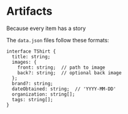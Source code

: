 # Artifacts
Because every item has a story

The `data.json` files follow these formats:

```
interface TShirt {
  title: string;
  images: {
    front: string;  // path to image
    back?: string;  // optional back image
  };
  brand?: string;
  dateObtained: string;  // 'YYYY-MM-DD'
  organization: string[];
  tags: string[];
}
```